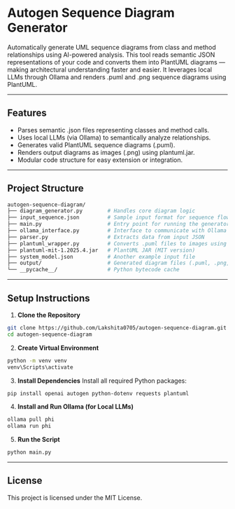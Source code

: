# Autogen Sequence Diagram Generator

Automatically generate UML sequence diagrams from class and method relationships using AI-powered analysis. This tool reads semantic JSON representations of your code and converts them into PlantUML diagrams — making architectural understanding faster and easier. It leverages local LLMs through Ollama and renders .puml and .png sequence diagrams using PlantUML.

---

## Features

- Parses semantic .json files representing classes and method calls.
- Uses local LLMs (via Ollama) to semantically analyze relationships.
- Generates valid PlantUML sequence diagrams (.puml).
- Renders output diagrams as images (.png) using plantuml.jar.
- Modular code structure for easy extension or integration.
  
---

## Project Structure

```bash
autogen-sequence-diagram/
├── diagram_generator.py        # Handles core diagram logic
├── input_sequence.json         # Sample input format for sequence flow
├── main.py                     # Entry point for running the generator
├── ollama_interface.py         # Interface to communicate with Ollama LLM
├── parser.py                   # Extracts data from input JSON
├── plantuml_wrapper.py         # Converts .puml files to images using PlantUML
├── plantuml-mit-1.2025.4.jar   # PlantUML JAR (MIT version)
├── system_model.json           # Another example input file
├── output/                     # Generated diagram files (.puml, .png, etc.)
└── __pycache__/                # Python bytecode cache
```

---

## Setup Instructions

1. **Clone the Repository**
``` bash
git clone https://github.com/Lakshita0705/autogen-sequence-diagram.git
cd autogen-sequence-diagram
```
2. **Create Virtual Environment**
``` bash
python -m venv venv
venv\Scripts\activate 
```
3. **Install Dependencies**
Install all required Python packages:
``` bash
pip install openai autogen python-dotenv requests plantuml
```
4. **Install and Run Ollama (for Local LLMs)**
``` bash
ollama pull phi
ollama run phi
```
5. **Run the Script**
``` bash
python main.py
```

---

## License

This project is licensed under the MIT License.
